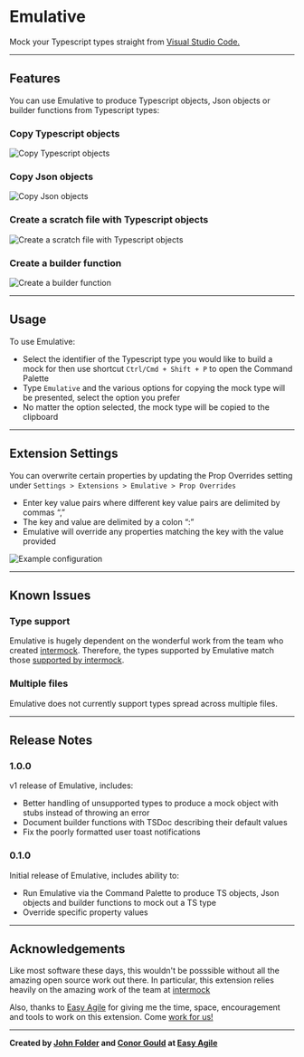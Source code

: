 # Emulative

Mock your Typescript types straight from [Visual Studio Code.](https://code.visualstudio.com/)

---

## Features

You can use Emulative to produce Typescript objects, Json objects or builder functions from Typescript types:

### Copy Typescript objects

![Copy Typescript objects](https://res.cloudinary.com/cleanswelllines/image/upload/v1634171297/copyObject_sargod.gif)

### Copy Json objects

![Copy Json objects](https://res.cloudinary.com/cleanswelllines/image/upload/v1634171292/copyJson_are4p6.gif)

### Create a scratch file with Typescript objects

![Create a scratch file with Typescript objects](https://res.cloudinary.com/cleanswelllines/image/upload/v1634171293/scratch_a4sqc0.gif)

### Create a builder function

![Create a builder function](https://res.cloudinary.com/cleanswelllines/image/upload/v1634171300/testBuilder_y6wo2c.gif)

---

## Usage

To use Emulative:

- Select the identifier of the Typescript type you would like to build a mock for then use shortcut `Ctrl/Cmd + Shift + P` to open the Command Palette
- Type `Emulative` and the various options for copying the mock type will be presented, select the option you prefer
- No matter the option selected, the mock type will be copied to the clipboard

---

## Extension Settings

You can overwrite certain properties by updating the Prop Overrides setting under `Settings > Extensions > Emulative > Prop Overrides`

- Enter key value pairs where different key value pairs are delimited by commas “,”
- The key and value are delimited by a colon “:”
- Emulative will override any properties matching the key with the value provided

![Example configuration](https://res.cloudinary.com/cleanswelllines/image/upload/v1634263767/configuration_a4sypv.png)

---

## Known Issues

### Type support

Emulative is hugely dependent on the wonderful work from the team who created [intermock](https://github.com/google/intermock). Therefore, the types supported by Emulative match those [supported by intermock](https://github.com/google/intermock#type-support).

### Multiple files

Emulative does not currently support types spread across multiple files.

---

## Release Notes

### 1.0.0

v1 release of Emulative, includes:

- Better handling of unsupported types to produce a mock object with stubs instead of throwing an error
- Document builder functions with TSDoc describing their default values
- Fix the poorly formatted user toast notifications

### 0.1.0

Initial release of Emulative, includes ability to:

- Run Emulative via the Command Palette to produce TS objects, Json objects and builder functions to mock out a TS type
- Override specific property values

---

## Acknowledgements

Like most software these days, this wouldn't be posssible without all the amazing open source work out there. In particular, this extension relies heavily on the amazing work of the team at [intermock](https://github.com/google/intermock)

Also, thanks to [Easy Agile](https://www.easyagile.com/) for giving me the time, space, encouragement and tools to work on this extension. Come [work for us!](https://www.easyagile.com/careers/)

---

**Created by [John Folder](https://twitter.com/john_folder) and [Conor Gould](https://www.linkedin.com/in/conorgould/) at [Easy Agile](https://www.easyagile.com/)**
